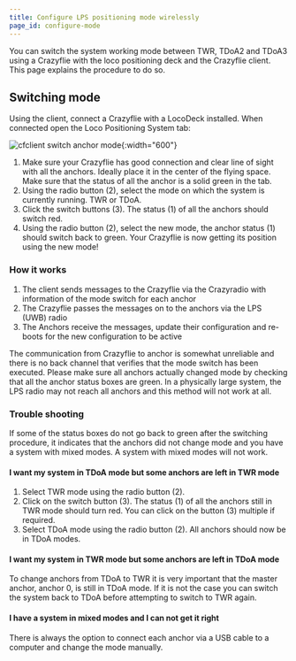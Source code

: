 ```yaml
---
title: Configure LPS positioning mode wirelessly
page_id: configure-mode
---
```



You can switch the system working mode between TWR, TDoA2 and TDoA3
using a Crazyflie with the loco positioning deck and the Crazyflie
client. This page explains the procedure to do so.

Switching mode
--------------

Using the client, connect a Crazyflie with a LocoDeck installed. When
connected open the Loco Positioning System tab:

![cfclient switch anchor mode](/images/cfclient_switch_anchor_mode.png){:width="600"}

1.  Make sure your Crazyflie has good connection and clear line of sight
    with all the anchors. Ideally place it in the center of the flying
    space. Make sure that the status of all the anchor is a solid green
    in the tab.
2.  Using the radio button (2), select the mode on which the system is
    currently running. TWR or TDoA.
3.  Click the switch buttons (3). The status (1) of all the anchors
    should switch red.
4.  Using the radio button (2), select the new mode, the anchor
    status (1) should switch back to green. Your Crazyflie is now
    getting its position using the new mode!

### How it works

1.  The client sends messages to the Crazyflie via the Crazyradio with
    information of the mode switch for each anchor
2.  The Crazyflie passes the messages on to the anchors via the LPS
    (UWB) radio
3.  The Anchors receive the messages, update their configuration and
    re-boots for the new configuration to be active

The communication from Crazyflie to anchor is somewhat unreliable and
there is no back channel that verifies that the mode switch has been
executed. Please make sure all anchors actually changed mode by checking
that all the anchor status boxes are green. In a physically large
system, the LPS radio may not reach all anchors and this method will not
work at all.

### Trouble shooting

If some of the status boxes do not go back to green after the switching
procedure, it indicates that the anchors did not change mode and you
have a system with mixed modes. A system with mixed modes will not work.

#### I want my system in TDoA mode but some anchors are left in TWR mode

1.  Select TWR mode using the radio button (2).
2.  Click on the switch button (3). The status (1) of all the anchors
    still in TWR mode should turn red. You can click on the button (3)
    multiple if required.
3.  Select TDoA mode using the radio button (2). All anchors should now
    be in TDoA modes.

#### I want my system in TWR mode but some anchors are left in TDoA mode

To change anchors from TDoA to TWR it is very important that the master
anchor, anchor 0, is still in TDoA mode. If it is not the case you can
switch the system back to TDoA before attempting to switch to TWR again.

#### I have a system in mixed modes and I can not get it right

There is always the option to connect each anchor via a USB cable to a
computer and change the mode manually.

